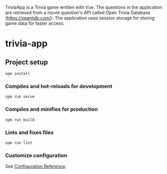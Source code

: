 TriviaApp is a Trivia game written with Vue.
The questions in the application are retrieved from a movie question's API called Open Trivia Database (https://opentdb.com/).
The application uses session storage for storing game data for faster access.

# trivia-app

## Project setup
```
npm install
```

### Compiles and hot-reloads for development
```
npm run serve
```

### Compiles and minifies for production
```
npm run build
```

### Lints and fixes files
```
npm run lint
```

### Customize configuration
See [Configuration Reference](https://cli.vuejs.org/config/).

